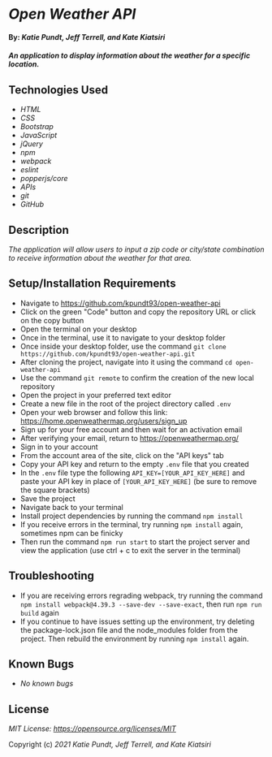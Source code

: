 # _Open Weather API_

#### By: _**Katie Pundt, Jeff Terrell, and Kate Kiatsiri**_

#### _An application to display information about the weather for a specific location._

## Technologies Used

* _HTML_
* _CSS_
* _Bootstrap_
* _JavaScript_
* _jQuery_
* _npm_
* _webpack_
* _eslint_
* _popperjs/core_
* _APIs_
* _git_
* _GitHub_

## Description
_The application will allow users to input a zip code or city/state combination to receive information about the weather for that area._

## Setup/Installation Requirements

* Navigate to https://github.com/kpundt93/open-weather-api
* Click on the green "Code" button and copy the repository URL or click on the copy button
* Open the terminal on your desktop
* Once in the terminal, use it to navigate to your desktop folder
* Once inside your desktop folder, use the command `git clone https://github.com/kpundt93/open-weather-api.git`
* After cloning the project, navigate into it using the command `cd open-weather-api`
* Use the command `git remote` to confirm the creation of the new local repository
* Open the project in your preferred text editor
* Create a new file in the root of the project directory called `.env`
* Open your web browser and follow this link: https://home.openweathermap.org/users/sign_up
* Sign up for your free account and then wait for an activation email
* After verifying your email, return to https://openweathermap.org/
* Sign in to your account
* From the account area of the site, click on the "API keys" tab
* Copy your API key and return to the empty `.env` file that you created
* In the `.env` file type the following `API_KEY=[YOUR_API_KEY_HERE]` and paste your API key in place of `[YOUR_API_KEY_HERE]` (be sure to remove the square brackets)
* Save the project
* Navigate back to your terminal
* Install project dependencies by running the command `npm install`
* If you receive errors in the terminal, try running `npm install` again, sometimes npm can be finicky
* Then run the command `npm run start` to start the project server and view the application (use ctrl + c to exit the server in the terminal)

## Troubleshooting

* If you are receiving errors regrading webpack, try running the command `npm install webpack@4.39.3 --save-dev --save-exact`, then run `npm run build` again
* If you continue to have issues setting up the environment, try deleting the package-lock.json file and the node_modules folder from the project. Then rebuild the environment by running `npm install` again.

## Known Bugs

* _No known bugs_

## License
_MIT License: https://opensource.org/licenses/MIT_

Copyright (c) _2021_ _Katie Pundt, Jeff Terrell, and Kate Kiatsiri_